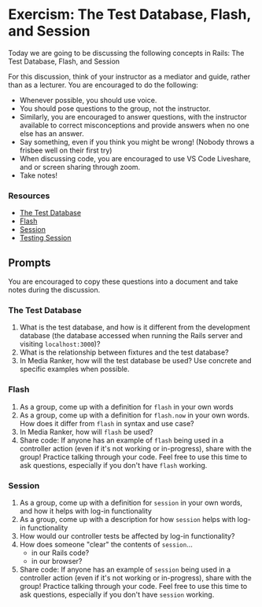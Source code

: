 # Exercism: The Test Database, Flash, and Session

Today we are going to be discussing the following concepts in Rails: The Test Database, Flash, and Session

For this discussion, think of your instructor as a mediator and guide, rather than as a lecturer. You are encouraged to do the following:

* Whenever possible, you should use voice.
* You should pose questions to the group, not the instructor.
* Similarly, you are encouraged to answer questions, with the instructor available to correct misconceptions and provide answers when no one else has an answer.
* Say something, even if you think you might be wrong! (Nobody throws a frisbee well on their first try)
* When discussing code, you are encouraged to use VS Code Liveshare, and or screen sharing through zoom.
* Take notes!

### Resources

* [The Test Database](https://github.com/Ada-Developers-Academy/textbook-curriculum/blob/master/08-rails/test-the-test-database.md)
* [Flash](https://github.com/Ada-Developers-Academy/textbook-curriculum/blob/master/09-intermediate-rails/flash.md)
* [Session](https://github.com/Ada-Developers-Academy/textbook-curriculum/blob/master/09-intermediate-rails/session.md)
* [Testing Session](https://github.com/Ada-Developers-Academy/textbook-curriculum/blob/master/09-intermediate-rails/testing-session.md)

## Prompts
You are encouraged to copy these questions into a document and take notes during the discussion.

### The Test Database

1. What is the test database, and how is it different from the development database (the database accessed when running the Rails server and visiting `localhost:3000`)?
1. What is the relationship between fixtures and the test database?
1. In Media Ranker, how will the test database be used? Use concrete and specific examples when possible.

### Flash

1. As a group, come up with a definition for `flash` in your own words
1. As a group, come up with a definition for `flash.now` in your own words. How does it differ from `flash` in syntax and use case?
1. In Media Ranker, how will `flash` be used?
1. Share code: If anyone has an example of `flash` being used in a controller action (even if it's not working or in-progress), share with the group! Practice talking through your code. Feel free to use this time to ask questions, especially if you don't have `flash` working.

### Session

1. As a group, come up with a definition for `session` in your own words, and how it helps with log-in functionality
1. As a group, come up with a description for how `session` helps with log-in functionality
1. How would our controller tests be affected by log-in functionality?
1. How does someone "clear" the contents of `session`...
    - in our Rails code?
    - in our browser?
1. Share code: If anyone has an example of `session` being used in a controller action (even if it's not working or in-progress), share with the group! Practice talking through your code. Feel free to use this time to ask questions, especially if you don't have `session` working.
